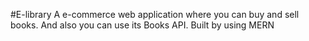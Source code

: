 #E-library 
A e-commerce web application where you can buy and sell books. And also you can use its Books API.
Built by using MERN
